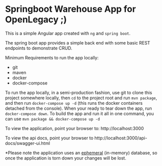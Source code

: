 # Springboot Warehouse App for OpenLegacy ;)

This is a simple Angular app created with `ng` and `spring boot`.

The spring boot app provides a simple back end with some basic REST endpoints to demonstrate CRUD.

Minimum Requirements to run the app locally:

* git
* maven
* docker
* docker-compose

To run the app locally, in a semi-production fashion, use git to clone this project somewhere locally, then `cd` to the project root and run `mvn package`, and then run `docker-compose up -d` (this runs the docker containers detached from the console).  When your ready to tear down the app, run `docker-compose down`.  To build the app and run it all in one command, you can use `mvn package && docker-compose up -d`

To view the application, point your browser to: http://localhost:3000

To view the api docs, point your browser to http://localhost:3000/api-docs/swagger-ui.html 

*Please note the application uses an [ephemeral](https://www.merriam-webster.com/dictionary/ephemeral) (in-memory) database, so once the application is torn down your changes will be lost.
